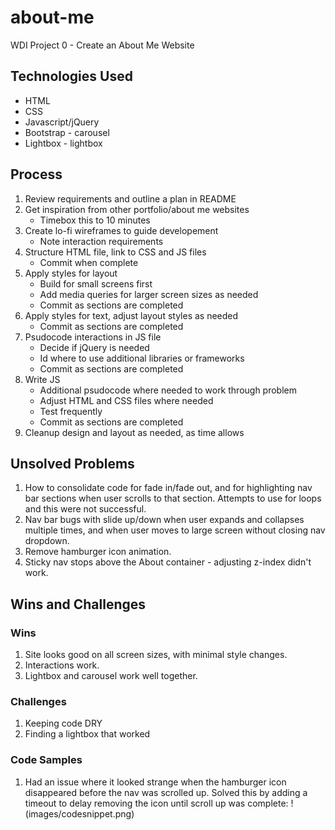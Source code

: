 # about-me
WDI Project 0 - Create an About Me Website

## Technologies Used

* HTML
* CSS
* Javascript/jQuery
* Bootstrap - carousel
* Lightbox - lightbox 

## Process

1. Review requirements and outline a plan in README
2. Get inspiration from other portfolio/about me websites
	* Timebox this to 10 minutes
3. Create lo-fi wireframes to guide developement
	* Note interaction requirements
4. Structure HTML file, link to CSS and JS files
	* Commit when complete
5. Apply styles for layout
	* Build for small screens first
	* Add media queries for larger screen sizes as needed
	* Commit as sections are completed
6. Apply styles for text, adjust layout styles as needed
	* Commit as sections are completed
7. Psudocode interactions in JS file
	* Decide if jQuery is needed
	* Id where to use additional libraries or frameworks
	* Commit as sections are completed
8. Write JS
	* Additional psudocode where needed	to work through problem
	* Adjust HTML and CSS files where needed
	* Test frequently 
	* Commit as sections are completed
9. Cleanup design and layout as needed, as time allows	


## Unsolved Problems
1. How to consolidate code for fade in/fade out, and for highlighting nav bar sections when user scrolls to that section. Attempts to use for loops and this were not successful.
2. Nav bar bugs with slide up/down when user expands and collapses multiple times, and when user moves to large screen without closing nav dropdown.
3. Remove hamburger icon animation.
4. Sticky nav stops above the About container - adjusting z-index didn't work.

## Wins and Challenges

### Wins
1. Site looks good on all screen sizes, with minimal style changes.
2. Interactions work.
3. Lightbox and carousel work well together.

### Challenges
1. Keeping code DRY
2. Finding a lightbox that worked

### Code Samples
1. Had an issue where it looked strange when the hamburger icon disappeared before the nav was scrolled up. Solved this by adding a timeout to delay removing the icon until scroll up was complete: 
!(images/codesnippet.png)

